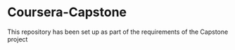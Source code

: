 # Coursera-Capstone
This repository has been set up as part of the requirements of the Capstone project
